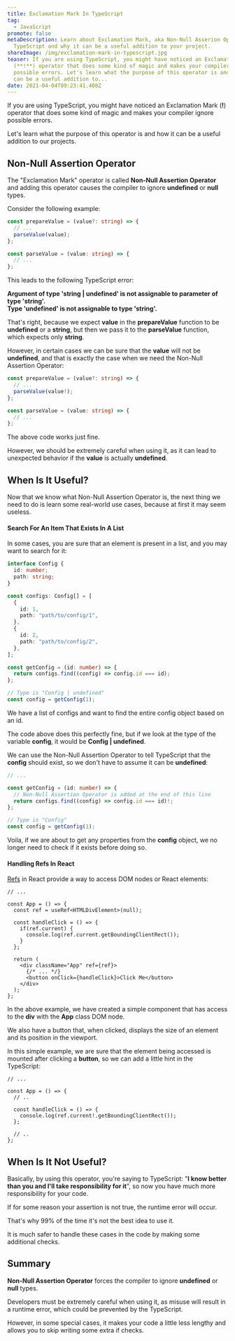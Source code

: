 ```yaml
---
title: Exclamation Mark In TypeScript
tag:
  - JavaScript
promote: false
metaDescription: Learn about Exclamation Mark, aka Non-Null Asserion Operator in
  TypeScript and why it can be a useful addition to your project.
shareImage: /img/exclamation-mark-in-typescript.jpg
teaser: If you are using TypeScript, you might have noticed an Exclamation Mark
  (**!**) operator that does some kind of magic and makes your compiler ignore
  possible errors. Let's learn what the purpose of this operator is and how it
  can be a useful addition to...
date: 2021-04-04T09:23:41.408Z
---
```

If you are using TypeScript, you might have noticed an Exclamation Mark (**!**) operator that does some kind of magic and makes your compiler ignore possible errors.

Let's learn what the purpose of this operator is and how it can be a useful addition to our projects.

## Non-Null Assertion Operator

The "Exclamation Mark" operator is called **Non-Null Assertion Operator** and adding this operator causes the compiler to ignore **undefined** or **null** types.

Consider the following example:

```typescript
const prepareValue = (value?: string) => {
  // ...
  parseValue(value);
};

const parseValue = (value: string) => {
  // ...
};
```

This leads to the following TypeScript error:

**Argument of type 'string | undefined' is not assignable to parameter of type 'string'.**\
**Type 'undefined' is not assignable to type 'string'.**

That's right, because we expect **value** in the **prepareValue** function to be **undefined** or a **string**, but then we pass it to the **parseValue** function, which expects only **string**.

However, in certain cases we can be sure that the **value** will not be **undefined**, and that is exactly the case when we need the Non-Null Assertion Operator:

```typescript
const prepareValue = (value?: string) => {
  // ...
  parseValue(value!);
};

const parseValue = (value: string) => {
  // ...
};
```

The above code works just fine.

However, we should be extremely careful when using it, as it can lead to unexpected behavior if the **value** is actually **undefined**.

## When Is It Useful?

Now that we know what Non-Null Assertion Operator is, the next thing we need to do is learn some real-world use cases, because at first it may seem useless.

#### Search For An Item That Exists In A List

In some cases, you are sure that an element is present in a list, and you may want to search for it:

```typescript
interface Config {
  id: number;
  path: string;
}

const configs: Config[] = [
  {
    id: 1,
    path: "path/to/config/1",
  },
  {
    id: 2,
    path: "path/to/config/2",
  },
];

const getConfig = (id: number) => {
  return configs.find((config) => config.id === id);
};

// Type is "Config | undefined"
const config = getConfig(1);
```

We have a list of configs and want to find the entire config object based on an id.

The code above does this perfectly fine, but if we look at the type of the variable **config**, it would be **Config | undefined**. 

We can use the Non-Null Assertion Operator to tell TypeScript that the **config** should exist, so we don't have to assume it can be **undefined**:

```typescript
// ...

const getConfig = (id: number) => {
  // Non-Null Assertion Operator is added at the end of this line
  return configs.find((config) => config.id === id)!;
};

// Type is "Config"
const config = getConfig(1);
```

Voila, if we are about to get any properties from the **config** object, we no longer need to check if it exists before doing so.

#### Handling Refs In React

[Refs](https://reactjs.org/docs/refs-and-the-dom.html) in React provide a way to access DOM nodes or React elements:

```tsx
// ...

const App = () => {
  const ref = useRef<HTMLDivElement>(null);

  const handleClick = () => {
    if(ref.current) {
      console.log(ref.current.getBoundingClientRect());
    }
  };

  return (
    <div className="App" ref={ref}>
      {/* ... */}
      <button onClick={handleClick}>Click Me</button>
    </div>
  );
};
```

In the above example, we have created a simple component that has access to the **div** with the **App** class DOM node. 

We also have a button that, when clicked, displays the size of an element and its position in the viewport. 

In this simple example, we are sure that the element being accessed is mounted after clicking a **button**, so we can add a little hint in the TypeScript:

```tsx
// ...

const App = () => {
  // ..

  const handleClick = () => {
    console.log(ref.current!.getBoundingClientRect());
  };

  // ..
};
```

## When Is It Not Useful?

Basically, by using this operator, you're saying to TypeScript: "**I know better than you and I'll take responsibility for it**", so now you have much more responsibility for your code. 

If for some reason your assertion is not true, the runtime error will occur. 

That's why 99% of the time it's not the best idea to use it.

It is much safer to handle these cases in the code by making some additional checks.

## Summary

**Non-Null Assertion Operator** forces the compiler to ignore **undefined** or **null** types.

Developers must be extremely careful when using it, as misuse will result in a runtime error, which could be prevented by the TypeScript.

However, in some special cases, it makes your code a little less lengthy and allows you to skip writing some extra if checks.